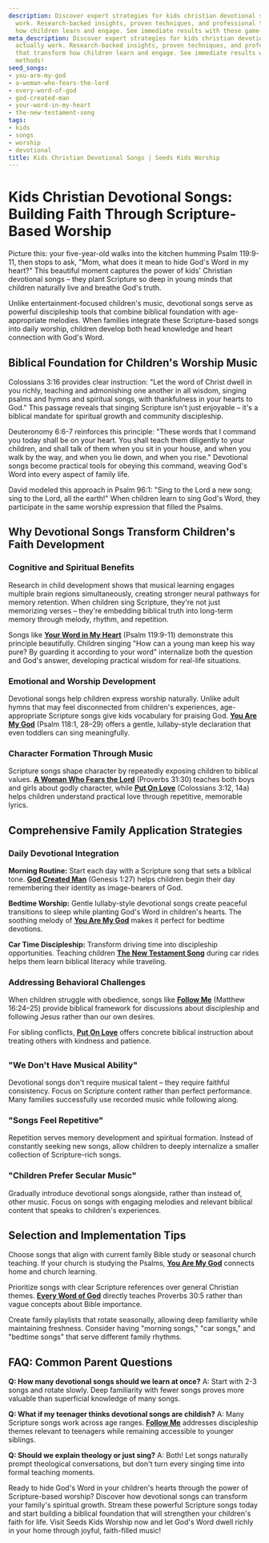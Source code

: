 ```yaml
---
description: Discover expert strategies for kids christian devotional songs that actually
  work. Research-backed insights, proven techniques, and professional tips that transform
  how children learn and engage. See immediate results with these game-changing methods!
meta_description: Discover expert strategies for kids christian devotional songs that
  actually work. Research-backed insights, proven techniques, and professional tips
  that transform how children learn and engage. See immediate results with these game-changing
  methods!
seed_songs:
- you-are-my-god
- a-woman-who-fears-the-lord
- every-word-of-god
- god-created-man
- your-word-in-my-heart
- the-new-testament-song
tags:
- kids
- songs
- worship
- devotional
title: Kids Christian Devotional Songs | Seeds Kids Worship
---
```

# Kids Christian Devotional Songs: Building Faith Through Scripture-Based Worship

Picture this: your five-year-old walks into the kitchen humming Psalm 119:9-11, then stops to ask, "Mom, what does it mean to hide God's Word in my heart?" This beautiful moment captures the power of kids' Christian devotional songs – they plant Scripture so deep in young minds that children naturally live and breathe God's truth.

Unlike entertainment-focused children's music, devotional songs serve as powerful discipleship tools that combine biblical foundation with age-appropriate melodies. When families integrate these Scripture-based songs into daily worship, children develop both head knowledge and heart connection with God's Word.

## Biblical Foundation for Children's Worship Music

Colossians 3:16 provides clear instruction: "Let the word of Christ dwell in you richly, teaching and admonishing one another in all wisdom, singing psalms and hymns and spiritual songs, with thankfulness in your hearts to God." This passage reveals that singing Scripture isn't just enjoyable – it's a biblical mandate for spiritual growth and community discipleship.

Deuteronomy 6:6-7 reinforces this principle: "These words that I command you today shall be on your heart. You shall teach them diligently to your children, and shall talk of them when you sit in your house, and when you walk by the way, and when you lie down, and when you rise." Devotional songs become practical tools for obeying this command, weaving God's Word into every aspect of family life.

David modeled this approach in Psalm 96:1: "Sing to the Lord a new song; sing to the Lord, all the earth!" When children learn to sing God's Word, they participate in the same worship expression that filled the Psalms.

## Why Devotional Songs Transform Children's Faith Development

### Cognitive and Spiritual Benefits

Research in child development shows that musical learning engages multiple brain regions simultaneously, creating stronger neural pathways for memory retention. When children sing Scripture, they're not just memorizing verses – they're embedding biblical truth into long-term memory through melody, rhythm, and repetition.

Songs like **[Your Word in My Heart](https://seedskidsworship.com/product/your-word-in-my-heart-psalm-1199-11-2/)** (Psalm 119:9-11) demonstrate this principle beautifully. Children singing "How can a young man keep his way pure? By guarding it according to your word" internalize both the question and God's answer, developing practical wisdom for real-life situations.

### Emotional and Worship Development

Devotional songs help children express worship naturally. Unlike adult hymns that may feel disconnected from children's experiences, age-appropriate Scripture songs give kids vocabulary for praising God. **[You Are My God](https://seedskidsworship.com/product/you-are-my-god-psalm-1181-28-29/)** (Psalm 118:1, 28–29) offers a gentle, lullaby-style declaration that even toddlers can sing meaningfully.

### Character Formation Through Music

Scripture songs shape character by repeatedly exposing children to biblical values. **[A Woman Who Fears the Lord](https://seedskidsworship.com/product/a-woman-who-fears-the-lord-proverbs-3130/)** (Proverbs 31:30) teaches both boys and girls about godly character, while **[Put On Love](https://seedskidsworship.com/product/put-on-love-colossians-312-14a-2/)** (Colossians 3:12, 14a) helps children understand practical love through repetitive, memorable lyrics.

## Comprehensive Family Application Strategies

### Daily Devotional Integration

**Morning Routine:** Start each day with a Scripture song that sets a biblical tone. **[God Created Man](https://seedskidsworship.com/product/god-created-man-genesis-127/)** (Genesis 1:27) helps children begin their day remembering their identity as image-bearers of God.

**Bedtime Worship:** Gentle lullaby-style devotional songs create peaceful transitions to sleep while planting God's Word in children's hearts. The soothing melody of **[You Are My God](https://seedskidsworship.com/product/you-are-my-god-psalm-1181-28-29/)** makes it perfect for bedtime devotions.

**Car Time Discipleship:** Transform driving time into discipleship opportunities. Teaching children **[The New Testament Song](https://seedskidsworship.com/product/the-new-testament-song-skw/)** during car rides helps them learn biblical literacy while traveling.

### Addressing Behavioral Challenges

When children struggle with obedience, songs like **[Follow Me](https://seedskidsworship.com/product/follow-me-matthew-1624-25/)** (Matthew 16:24–25) provide biblical framework for discussions about discipleship and following Jesus rather than our own desires.

For sibling conflicts, **[Put On Love](https://seedskidsworship.com/product/put-on-love-colossians-312-14a-2/)** offers concrete biblical instruction about treating others with kindness and patience.

##

### "We Don't Have Musical Ability"
Devotional songs don't require musical talent – they require faithful consistency. Focus on Scripture content rather than perfect performance. Many families successfully use recorded music while following along.

### "Songs Feel Repetitive"
Repetition serves memory development and spiritual formation. Instead of constantly seeking new songs, allow children to deeply internalize a smaller collection of Scripture-rich songs.

### "Children Prefer Secular Music"
Gradually introduce devotional songs alongside, rather than instead of, other music. Focus on songs with engaging melodies and relevant biblical content that speaks to children's experiences.

## Selection and Implementation Tips

Choose songs that align with current family Bible study or seasonal church teaching. If your church is studying the Psalms, **[You Are My God](https://seedskidsworship.com/product/you-are-my-god-psalm-1181-28-29/)** connects home and church learning.

Prioritize songs with clear Scripture references over general Christian themes. **[Every Word of God](https://seedskidsworship.com/product/every-word-of-god-proverbs-305-2/)** directly teaches Proverbs 30:5 rather than vague concepts about Bible importance.

Create family playlists that rotate seasonally, allowing deep familiarity while maintaining freshness. Consider having "morning songs," "car songs," and "bedtime songs" that serve different family rhythms.

## FAQ: Common Parent Questions

**Q: How many devotional songs should we learn at once?**
A: Start with 2-3 songs and rotate slowly. Deep familiarity with fewer songs proves more valuable than superficial knowledge of many songs.

**Q: What if my teenager thinks devotional songs are childish?**
A: Many Scripture songs work across age ranges. **[Follow Me](https://seedskidsworship.com/product/follow-me-matthew-1624-25/)** addresses discipleship themes relevant to teenagers while remaining accessible to younger siblings.

**Q: Should we explain theology or just sing?**
A: Both! Let songs naturally prompt theological conversations, but don't turn every singing time into formal teaching moments.

Ready to hide God's Word in your children's hearts through the power of Scripture-based worship? Discover how devotional songs can transform your family's spiritual growth. Stream these powerful Scripture songs today and start building a biblical foundation that will strengthen your children's faith for life. Visit Seeds Kids Worship now and let God's Word dwell richly in your home through joyful, faith-filled music!

<script type="application/ld+json">
{
  "@context": "https://schema.org",
  "@type": "Article",
  "headline": "Kids Christian Devotional Songs",
  "author": {
    "@type": "Organization",
    "name": "Seeds Kids Worship"
  },
  "publisher": {
    "@type": "Organization",
    "name": "Seeds Kids Worship",
    "logo": {
      "@type": "ImageObject",
      "url": "https://seedskidsworship.com/logo.png"
    }
  },
  "datePublished": "2025-09-04T12:53:03.853078",
  "dateModified": "2025-09-04T12:53:03.853103",
  "description": "Discover expert strategies for kids christian devotional songs that actually work. Research-backed insights, proven techniques, and professional tips that trans",
  "mainEntityOfPage": {
    "@type": "WebPage",
    "@id": "https://seedskidsworship.com/activities/kids-christian-devotional-songs/"
  }
}
</script>

<script type="application/ld+json">
{
  "@context": "https://schema.org",
  "@type": "Product",
  "name": "You Are My God",
  "description": "Gentle lullaby declaring God as my God with thanksgiving from Psalm 118:1 and 28-29",
  "url": "https://seedskidsworship.com/product/you-are-my-god-psalm-1181-28-29/",
  "brand": {
    "@type": "Brand",
    "name": "Seeds Kids Worship"
  },
  "category": "Children's Christian Music",
  "album": "When You Lie Down: Lullabies\u2026"
}
</script>

<script type="application/ld+json">
{
  "@context": "https://schema.org",
  "@type": "Product",
  "name": "A Woman Who Fears The Lord",
  "description": "Character-building song teaching about the virtue and beauty of fearing the Lord",
  "url": "https://seedskidsworship.com/product/a-woman-who-fears-the-lord-proverbs-3130/",
  "brand": {
    "@type": "Brand",
    "name": "Seeds Kids Worship"
  },
  "category": "Children's Christian Music",
  "album": "The Word of God"
}
</script>

<script type="application/ld+
